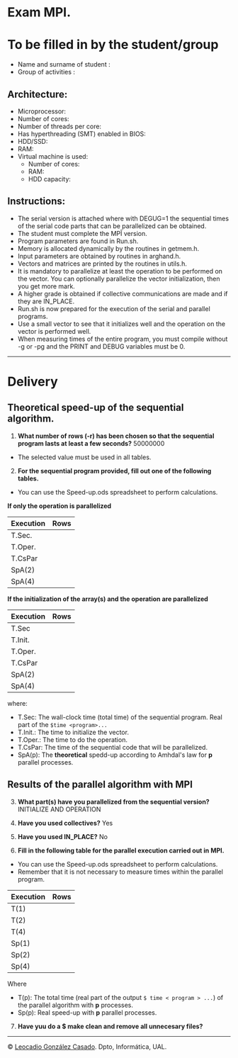 # Exam MPI.

# To be filled in by the student/group
 * Name and surname of student  : 
 * Group of activities          :

## Architecture:
 * Microprocessor:
 * Number of cores:
 * Number of threads per core:
 * Has hyperthreading (SMT) enabled in BIOS:
 * HDD/SSD:
 * RAM:
 * Virtual machine is used:
    - Number of cores:
    - RAM:
    - HDD capacity:

## Instructions:
 * The serial version is attached where with DEGUG=1 the sequential times of the serial code parts that can be parallelized can be obtained.
 * The student must complete the MPÎ version.
 * Program parameters are found in Run.sh.
 * Memory is allocated dynamically by the routines in getmem.h.
 * Input parameters are obtained by routines in arghand.h.
 * Vectors and matrices are printed by the routines in utils.h.
 * It is mandatory to parallelize at least the operation to be performed on the vector. You can optionally parallelize the vector initialization, then you get more mark.
 * A higher grade is obtained if collective communications are made and if they are IN\_PLACE.
 * Run.sh is now prepared for the execution of the serial and parallel programs.
 * Use a small vector to see that it initializes well and the operation on the vector is performed well.
 * When measuring times of the entire program, you must compile without -g or -pg and the PRINT and DEBUG variables must be 0.

- - - 
# Delivery

## Theoretical speed-up of the sequential algorithm.

1. **What number of rows (-r) has been chosen so that the sequential program lasts at least a few seconds?** 50000000
 * The selected value must be used in all tables.

2. **For the sequential program provided, fill out one of the following tables.**
 * You can use the Speed-up.ods spreadsheet to perform calculations.

**If only the operation is parallelized**

| Execution   |     Rows       | 
| ----------- | -------------- |
|T.Sec.       |                |
|T.Oper.      |                | 
|T.CsPar      |                |
|SpA(2)       |                |
|SpA(4)       |                |

**If the initialization of the array(s) and the operation are parallelized**

| Execution   |     Rows       |
| ----------- | -------------- |
|T.Sec        |                |
|T.Init.      |                |
|T.Oper.      |                | 
|T.CsPar      |                |
|SpA(2)       |                |
|SpA(4)       |                |

where:
* T.Sec: The wall-clock time (total time) of the sequential program. Real part of the `$time <program>...`
* T.Init.: The time to initialize the vector.
* T.Oper.: The time to do the operation.
* T.CsPar: The time of the sequential code that will be parallelized.
* SpA(p): The **theoretical** spedd-up according to Amhdal's law for **p** parallel processes.

## Results of the parallel algorithm with MPI

3. **What part(s) have you parallelized from the sequential version?**  INITIALIZE AND OPERATION

4. **Have you used collectives?** Yes

5. **Have you used IN_PLACE?** No

6. **Fill in the following table for the parallel execution carried out in MPI.**
 * You can use the Speed-up.ods spreadsheet to perform calculations.
 * Remember that it is not necessary to measure times within the parallel program.

| Execution   |      Rows      | 
| ----------- | -------------- |
|T(1)         |                |
|T(2)         |                |
|T(4)         |                |
|Sp(1)        |                |
|Sp(2)        |                |
|Sp(4)        |                |

Where
* T(p): The total time (real part of the output `$ time < program > ...`) of the parallel algorithm with **p** processes.
* Sp(p): Real speed-up with **p** parallel processes.

7. **Have yuu do a $ make clean and remove all unnecesary files?**

- - -

&copy; [Leocadio González Casado](https://sites.google.com/ual.es/leo). Dpto, Informática, UAL.

